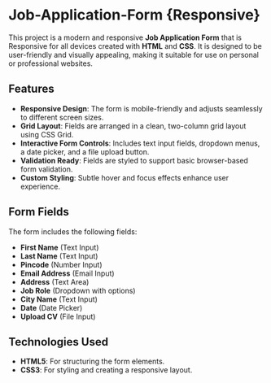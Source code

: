 # Job-Application-Form  {Responsive}

This project is a modern and responsive **Job Application Form** that is Responsive for all devices created with **HTML** and **CSS**. It is designed to be user-friendly and visually appealing, making it suitable for use on personal or professional websites.

## Features

- **Responsive Design**: The form is mobile-friendly and adjusts seamlessly to different screen sizes.
- **Grid Layout**: Fields are arranged in a clean, two-column grid layout using CSS Grid.
- **Interactive Form Controls**: Includes text input fields, dropdown menus, a date picker, and a file upload button.
- **Validation Ready**: Fields are styled to support basic browser-based form validation.
- **Custom Styling**: Subtle hover and focus effects enhance user experience.

## Form Fields

The form includes the following fields:
- **First Name** (Text Input)
- **Last Name** (Text Input)
- **Pincode** (Number Input)
- **Email Address** (Email Input)
- **Address** (Text Area)
- **Job Role** (Dropdown with options)
- **City Name** (Text Input)
- **Date** (Date Picker)
- **Upload CV** (File Input)

## Technologies Used

- **HTML5**: For structuring the form elements.
- **CSS3**: For styling and creating a responsive layout.

